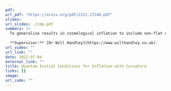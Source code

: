 ```yaml
---
pdf: 
url_pdf: "https://arxiv.org/pdf/2211.17248.pdf"
slides:
url_slides: ./cmp.pdf
summary: |+
  To generalise results in cosmological inflation to include non-flat universes and non-eternal inflation, a novel comoving curvature perturbation variable is proposed and analysed. Novel initial conditions are proposed by setting the vacuum using the renormalised stress energy tensor.
  
  **Supervisor:** [Dr Will Handley](https://www.willhandley.co.uk).
url_video: ""
url_link: ""
date: 2022-07-04
external_link: ""
title: Quantum Initial Conditions for Inflation with Curvature
links: []
image: 
url_code: ""
---
```


